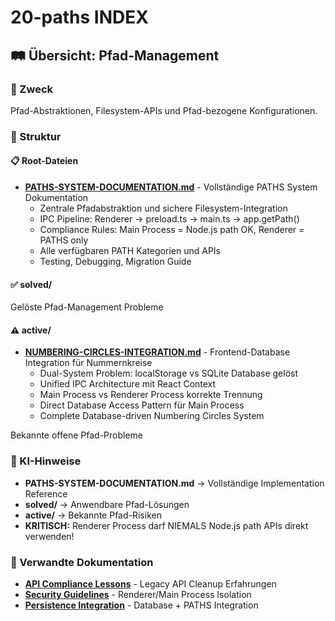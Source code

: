 # 20-paths INDEX

## 🛤️ Übersicht: Pfad-Management

### 🎯 Zweck
Pfad-Abstraktionen, Filesystem-APIs und Pfad-bezogene Konfigurationen.

### 📁 Struktur

#### 📋 Root-Dateien
- **[PATHS-SYSTEM-DOCUMENTATION.md](PATHS-SYSTEM-DOCUMENTATION.md)** - Vollständige PATHS System Dokumentation
  - Zentrale Pfadabstraktion und sichere Filesystem-Integration
  - IPC Pipeline: Renderer → preload.ts → main.ts → app.getPath()
  - Compliance Rules: Main Process = Node.js path OK, Renderer = PATHS only
  - Alle verfügbaren PATH Kategorien und APIs
  - Testing, Debugging, Migration Guide

#### ✅ solved/
Gelöste Pfad-Management Probleme

#### ⚠️ active/
- **[NUMBERING-CIRCLES-INTEGRATION.md](active/NUMBERING-CIRCLES-INTEGRATION.md)** - Frontend-Database Integration für Nummernkreise
  - Dual-System Problem: localStorage vs SQLite Database gelöst
  - Unified IPC Architecture mit React Context
  - Main Process vs Renderer Process korrekte Trennung
  - Direct Database Access Pattern für Main Process
  - Complete Database-driven Numbering Circles System

Bekannte offene Pfad-Probleme

### 🚀 KI-Hinweise
- **PATHS-SYSTEM-DOCUMENTATION.md** → Vollständige Implementation Reference
- **solved/** → Anwendbare Pfad-Lösungen
- **active/** → Bekannte Pfad-Risiken
- **KRITISCH:** Renderer Process darf NIEMALS Node.js path APIs direkt verwenden!

### 🔗 Verwandte Dokumentation
- **[API Compliance Lessons](../05-database/LESSONS-LEARNED-API-PATH-COMPLIANCE.md)** - Legacy API Cleanup Erfahrungen
- **[Security Guidelines](../10-security/INDEX.md)** - Renderer/Main Process Isolation
- **[Persistence Integration](../05-database/INDEX.md)** - Database + PATHS Integration